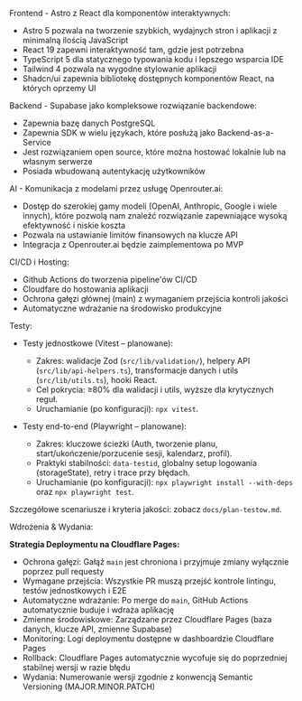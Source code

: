Frontend - Astro z React dla komponentów interaktywnych:

- Astro 5 pozwala na tworzenie szybkich, wydajnych stron i aplikacji z minimalną ilością JavaScript
- React 19 zapewni interaktywność tam, gdzie jest potrzebna
- TypeScript 5 dla statycznego typowania kodu i lepszego wsparcia IDE
- Tailwind 4 pozwala na wygodne stylowanie aplikacji
- Shadcn/ui zapewnia bibliotekę dostępnych komponentów React, na których oprzemy UI

Backend - Supabase jako kompleksowe rozwiązanie backendowe:

- Zapewnia bazę danych PostgreSQL
- Zapewnia SDK w wielu językach, które posłużą jako Backend-as-a-Service
- Jest rozwiązaniem open source, które można hostować lokalnie lub na własnym serwerze
- Posiada wbudowaną autentykację użytkowników

AI - Komunikacja z modelami przez usługę Openrouter.ai:

- Dostęp do szerokiej gamy modeli (OpenAI, Anthropic, Google i wiele innych), które pozwolą nam znaleźć rozwiązanie zapewniające wysoką efektywność i niskie koszta
- Pozwala na ustawianie limitów finansowych na klucze API
- Integracja z Openrouter.ai będzie zaimplementowa po MVP

CI/CD i Hosting:

- Github Actions do tworzenia pipeline'ów CI/CD
- Cloudfare do hostowania aplikacji
- Ochrona gałęzi głównej (main) z wymaganiem przejścia kontroli jakości
- Automatyczne wdrażanie na środowisko produkcyjne

Testy:

- Testy jednostkowe (Vitest – planowane):
  - Zakres: walidacje Zod (`src/lib/validation/`), helpery API (`src/lib/api-helpers.ts`), transformacje danych i utils (`src/lib/utils.ts`), hooki React.
  - Cel pokrycia: ≥80% dla walidacji i utils, wyższe dla krytycznych reguł.
  - Uruchamianie (po konfiguracji): `npx vitest`.

- Testy end-to-end (Playwright – planowane):
  - Zakres: kluczowe ścieżki (Auth, tworzenie planu, start/ukończenie/porzucenie sesji, kalendarz, profil).
  - Praktyki stabilności: `data-testid`, globalny setup logowania (storageState), retry i trace przy błędach.
  - Uruchamianie (po konfiguracji): `npx playwright install --with-deps` oraz `npx playwright test`.

Szczegółowe scenariusze i kryteria jakości: zobacz `docs/plan-testow.md`.

Wdrożenia & Wydania:

**Strategia Deploymentu na Cloudflare Pages:**

- Ochrona gałęzi: Gałąź `main` jest chroniona i przyjmuje zmiany wyłącznie poprzez pull requesty
- Wymagane przejścia: Wszystkie PR muszą przejść kontrole lintingu, testów jednostkowych i E2E
- Automatyczne wdrażanie: Po merge do `main`, GitHub Actions automatycznie buduje i wdraża aplikację
- Zmienne środowiskowe: Zarządzane przez Cloudflare Pages (baza danych, klucze API, zmienne Supabase)
- Monitoring: Logi deploymentu dostępne w dashboardzie Cloudflare Pages
- Rollback: Cloudflare Pages automatycznie wycofuje się do poprzedniej stabilnej wersji w razie błędu
- Wydania: Numerowanie wersji zgodnie z konwencją Semantic Versioning (MAJOR.MINOR.PATCH)
